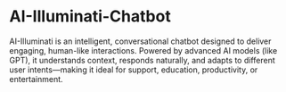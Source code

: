 # AI-Illuminati-Chatbot
AI-Illuminati is an intelligent, conversational chatbot designed to deliver engaging, human-like interactions. Powered by advanced AI models (like GPT), it understands context, responds naturally, and adapts to different user intents—making it ideal for support, education, productivity, or entertainment.
